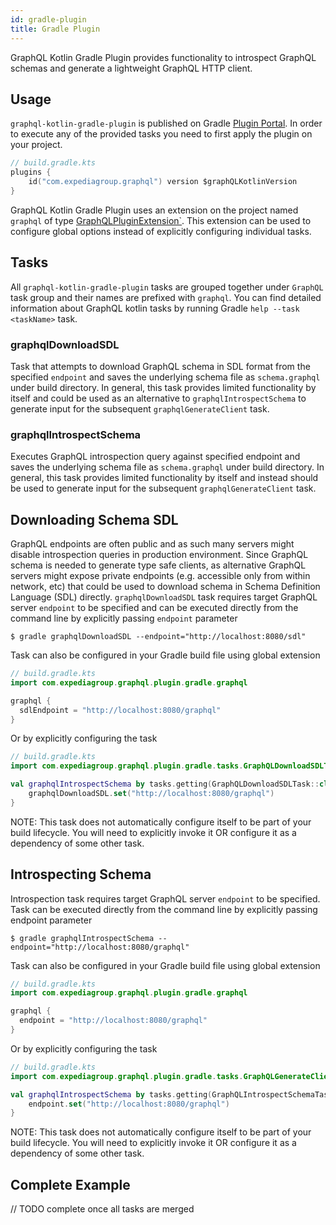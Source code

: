 ```yaml
---
id: gradle-plugin
title: Gradle Plugin
---
```


GraphQL Kotlin Gradle Plugin provides functionality to introspect GraphQL schemas and generate a lightweight GraphQL HTTP client.

## Usage

`graphql-kotlin-gradle-plugin` is published on Gradle [Plugin Portal](https://plugins.gradle.org/plugin/com.expediagroup.graphql).
In order to execute any of the provided tasks you need to first apply the plugin on your project.

```kotlin
// build.gradle.kts
plugins {
    id("com.expediagroup.graphql") version $graphQLKotlinVersion
}
```

GraphQL Kotlin Gradle Plugin uses an extension on the project named `graphql` of type
[GraphQLPluginExtension`](https://github.com/ExpediaGroup/graphql-kotlin/blob/master/plugins/graphql-kotlin-gradle-plugin/src/main/kotlin/com/expediagroup/graphql/plugin/gradle/GraphQLPluginExtension.kt).
This extension can be used to configure global options instead of explicitly configuring individual tasks.

## Tasks

All `graphql-kotlin-gradle-plugin` tasks are grouped together under `GraphQL` task group and their names are prefixed with
`graphql`. You can find detailed information about GraphQL kotlin tasks by running Gradle `help --task <taskName>` task.

### graphqlDownloadSDL

Task that attempts to download GraphQL schema in SDL format from the specified `endpoint` and saves the underlying
schema file as `schema.graphql` under build directory. In general, this task provides limited functionality by itself
and could be used as an alternative to `graphqlIntrospectSchema` to generate input for the subsequent
`graphqlGenerateClient` task.

### graphqlIntrospectSchema

Executes GraphQL introspection query against specified endpoint and saves the underlying schema file as
`schema.graphql` under build directory. In general, this task provides limited functionality by itself and instead
should be used to generate input for the subsequent `graphqlGenerateClient` task.

## Downloading Schema SDL

GraphQL endpoints are often public and as such many servers might disable introspection queries in production environment.
Since GraphQL schema is needed to generate type safe clients, as alternative GraphQL servers might expose private
endpoints (e.g. accessible only from within network, etc) that could be used to download schema in Schema Definition
Language (SDL) directly. `graphqlDownloadSDL` task requires target GraphQL server `endpoint` to be specified and can
be executed directly from the command line by explicitly passing `endpoint` parameter

```shell script
$ gradle graphqlDownloadSDL --endpoint="http://localhost:8080/sdl"
```

Task can also be configured in your Gradle build file using global extension

```kotlin
// build.gradle.kts
import com.expediagroup.graphql.plugin.gradle.graphql

graphql {
  sdlEndpoint = "http://localhost:8080/graphql"
}
```

Or by explicitly configuring the task

```kotlin
// build.gradle.kts
import com.expediagroup.graphql.plugin.gradle.tasks.GraphQLDownloadSDLTask

val graphqlIntrospectSchema by tasks.getting(GraphQLDownloadSDLTask::class) {
    graphqlDownloadSDL.set("http://localhost:8080/graphql")
}
```

NOTE: This task does not automatically configure itself to be part of your build lifecycle. You will need to explicitly
invoke it OR configure it as a dependency of some other task.

## Introspecting Schema

Introspection task requires target GraphQL server `endpoint` to be specified. Task can be executed directly from the
command line by explicitly passing endpoint parameter

```shell script
$ gradle graphqlIntrospectSchema --endpoint="http://localhost:8080/graphql"
```

Task can also be configured in your Gradle build file using global extension

```kotlin
// build.gradle.kts
import com.expediagroup.graphql.plugin.gradle.graphql

graphql {
  endpoint = "http://localhost:8080/graphql"
}
```

Or by explicitly configuring the task

```kotlin
// build.gradle.kts
import com.expediagroup.graphql.plugin.gradle.tasks.GraphQLGenerateClientTask

val graphqlIntrospectSchema by tasks.getting(GraphQLIntrospectSchemaTask::class) {
    endpoint.set("http://localhost:8080/graphql")
}
```

NOTE: This task does not automatically configure itself to be part of your build lifecycle. You will need to explicitly
invoke it OR configure it as a dependency of some other task.

## Complete Example

// TODO complete once all tasks are merged
